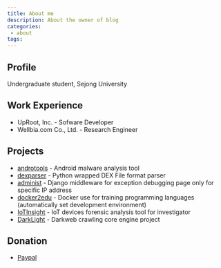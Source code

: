 ```yaml
---
title: About me
description: About the owner of blog
categories:
 - about
tags:
---
```


## Profile
Undergraduate student, Sejong University


## Work Experience
* UpRoot, Inc. - Sofware Developer
* Wellbia.com Co., Ltd. - Research Engineer

## Projects
* [androtools](https://github.com/bunseokbot/androtools) - Android malware analysis tool
* [dexparser](https://github.com/bunseokbot/dexparser) - Python wrapped DEX File format parser
* [administ](https://github.com/bunseokbot/administ) - Django middleware for exception debugging page only for specific IP address
* [docker2edu](https://github.com/bunseokbot/docker2edu) - Docker use for training programming languages (automatically set development environment)
* [IoTInsight](https://github.com/bunseokbot/iotinsight) - IoT devices forensic analysis tool for investigator
* [DarkLight](https://github.com/bunseokbot/darklight) - Darkweb crawling core engine project


## Donation
* [Paypal](https://paypal.me/bunseokbot)
